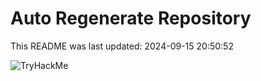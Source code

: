 # Auto Regenerate Repository

This README was last updated: 2024-09-15 20:50:52

 ![TryHackMe](https://tryhackme.com/badge/533634)